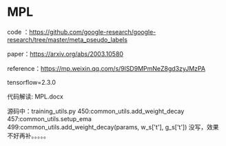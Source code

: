 # MPL

code ：https://github.com/google-research/google-research/tree/master/meta_pseudo_labels

paper：https://arxiv.org/abs/2003.10580

reference：https://mp.weixin.qq.com/s/9lSD9MPmNeZ8gd3zyJMzPA

tensorflow=2.3.0

代码解读: MPL.docx

源码中：training_utils.py
450:common_utils.add_weight_decay
457:common_utils.setup_ema
499:common_utils.add_weight_decay(params, w_s['t'], g_s['t'])
没写，效果不好再补。。。。。


